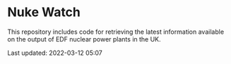 # Nuke Watch

This repository includes code for retrieving the latest information available on the output of EDF nuclear power plants in the UK.

Last updated: 2022-03-12 05:07